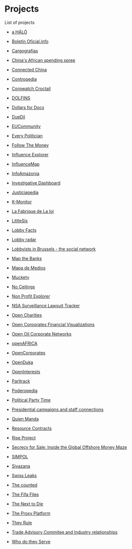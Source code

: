 
# Projects

List of projects


  * [a HÁLÓ](projects/a-hl.html)
    <p>  </p>

  * [Boletín Oficial.info](projects/boletn-oficialinfo.html)
    <p>  </p>

  * [Cargografías](projects/cargografas.html)
    <p>  </p>

  * [China&#39;s African spending spree](projects/chinas-african-spending-spree.html)
    <p>  </p>

  * [Connected China](projects/connected-china.html)
    <p>  </p>

  * [Contropedia](projects/contropedia.html)
    <p>  </p>

  * [Corpwatch Croctail](projects/corpwatch-croctail.html)
    <p>  </p>

  * [DOLFINS](projects/dolfins.html)
    <p>  </p>

  * [Dollars for Docs](projects/dollars-for-docs.html)
    <p>  </p>

  * [DueDil](projects/duedil.html)
    <p>  </p>

  * [EUCommunity](projects/eucommunity.html)
    <p>  </p>

  * [Every Politician](projects/every-politician.html)
    <p>  </p>

  * [Follow The Money ](projects/follow-the-money.html)
    <p>  </p>

  * [Influence Explorer](projects/influence-explorer.html)
    <p>  </p>

  * [InfluenceMap](projects/influencemap.html)
    <p>  </p>

  * [InfoAmazonia](projects/infoamazonia.html)
    <p>  </p>

  * [Investigative Dashboard](projects/investigative-dashboard.html)
    <p>  </p>

  * [Justiciapedia](projects/justiciapedia.html)
    <p>  </p>

  * [K-Monitor](projects/k-monitor.html)
    <p>  </p>

  * [La Fabrique de La loi](projects/la-fabrique-de-la-loi.html)
    <p>  </p>

  * [LittleSis](projects/littlesis.html)
    <p>  </p>

  * [Lobby Facts](projects/lobby-facts.html)
    <p>  </p>

  * [Lobby radar ](projects/lobby-radar.html)
    <p>  </p>

  * [Lobbyists in Brussels - the social network](projects/lobbyists-in-brussels-the-social-network.html)
    <p>  </p>

  * [Map the Banks](projects/map-the-banks.html)
    <p>  </p>

  * [Mapa de Medios](projects/mapa-de-medios.html)
    <p>  </p>

  * [Muckety](projects/muckety.html)
    <p>  </p>

  * [No Ceilings
](projects/no-ceilings.html)
    <p>  </p>

  * [Non Profit Explorer
](projects/non-profit-explorer.html)
    <p>  </p>

  * [NSA Surveillance Lawsuit Tracker](projects/nsa-surveillance-lawsuit-tracker.html)
    <p>  </p>

  * [Open Charities](projects/open-charities.html)
    <p>  </p>

  * [Open Corporates Financial Visualizations](projects/open-corporates-financial-visualizations.html)
    <p>  </p>

  * [Open Oil Corporate Networks](projects/open-oil-corporate-networks.html)
    <p>  </p>

  * [openAFRICA](projects/openafrica.html)
    <p>  </p>

  * [OpenCorporates](projects/opencorporates.html)
    <p>  </p>

  * [OpenDuka](projects/openduka.html)
    <p>  </p>

  * [OpenInterests](projects/openinterests.html)
    <p>  </p>

  * [Parltrack](projects/parltrack.html)
    <p>  </p>

  * [Poderopedia](projects/poderopedia.html)
    <p>  </p>

  * [Political Party Time](projects/political-party-time.html)
    <p>  </p>

  * [Presidential campaigns and staff connections ](projects/presidential-campaigns-and-staff-connections.html)
    <p>  </p>

  * [Quien Manda](projects/quien-manda.html)
    <p>  </p>

  * [Resource Contracts](projects/resource-contracts.html)
    <p>  </p>

  * [Rise Project ](projects/rise-project.html)
    <p>  </p>

  * [Secrecy for Sale: Inside the Global Offshore Money Maze](projects/secrecy-for-sale-inside-the-global-offshore-money-maze.html)
    <p>  </p>

  * [SIMPOL](projects/simpol.html)
    <p>  </p>

  * [Siyazana](projects/siyazana.html)
    <p>  </p>

  * [Swiss Leaks](projects/swiss-leaks.html)
    <p>  </p>

  * [The counted](projects/the-counted.html)
    <p>  </p>

  * [The Fifa Files](projects/the-fifa-files.html)
    <p>  </p>

  * [The Next to Die](projects/the-next-to-die.html)
    <p>  </p>

  * [The Proxy Platform](projects/the-proxy-platform.html)
    <p>  </p>

  * [They Rule](projects/they-rule.html)
    <p>  </p>

  * [Trade Advisory Commitee and Industry relationships](projects/trade-advisory-commitee-and-industry-relationships.html)
    <p>  </p>

  * [Who do they Serve](projects/who-do-they-serve.html)
    <p>  </p>
